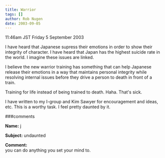 ```yaml
---
title: Warrior
tags: []
author: Rob Nugen
date: 2003-09-05
---
```


<p class=date>11:46am JST Friday 5 September 2003</p>

<p>I have heard that Japanese supress their emotions in order to show
their integrity of character.  I have heard that Japan has the highest
suicide rate in the world.   I imagine these issues are linked.</p>

<p>I believe the new warrior training has something that can help
Japanese release their emotions in a way that maintains personal
integrity while resolving internal issues before they drive a person
to death in front of a train.</p>

<p>Training for life instead of being trained to death.  Haha.  That's
sick.</p>

<p>I have written to my I-group and Kim Sawyer for encouragement and
ideas, etc.  This is a worthy task.  I feel pretty daunted by it.</p>

###comments

<p><b>Name:</b> j

<p><b>Subject:</b> undaunted

<p><b>Comment:</b>
<br>you can do anything you set your mind to.

